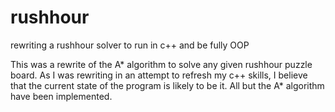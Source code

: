 # rushhour
rewriting a rushhour solver to run in c++ and be fully OOP

This was a rewrite of the A* algorithm to solve any given rushhour puzzle board.
As I was rewriting in an attempt to refresh my c++ skills, I believe that the current 
state of the program is likely to be it. All but the A* algorithm have been implemented.
